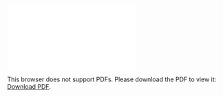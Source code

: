 <object data="christ-in-song/CIS1908pdfs/569.pdf" type="application/pdf" width="100%" height="1024px">
    <embed src="christ-in-song/CIS1908pdfs/569.pdf">
        <p>This browser does not support PDFs. Please download the PDF to view it: <a href="christ-in-song/CIS1908pdfs/569.pdf">Download PDF</a>.</p>
    </embed>
</object>
